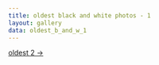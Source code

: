 ```yaml
---
title: oldest black and white photos - 1
layout: gallery
data: oldest_b_and_w_1
---
```


[oldest 2 ->](/pages/oldest_b_and_w_2.html)
